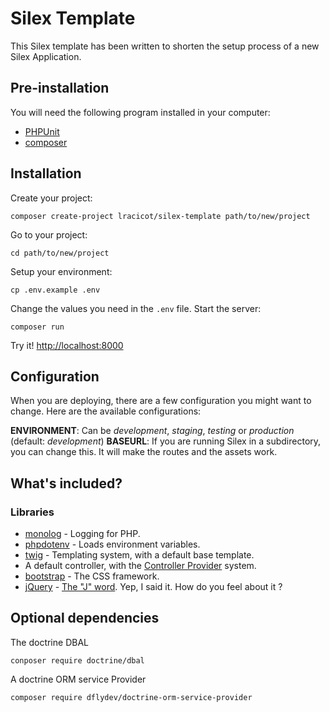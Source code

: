 # Silex Template

This Silex template has been written to shorten the setup process of a new Silex Application.

## Pre-installation

You will need the following program installed in your computer:

- [PHPUnit](https://phpunit.de/manual/current/en/installation.html)
- [composer](https://getcomposer.org/download/)


## Installation

Create your project:
```
composer create-project lracicot/silex-template path/to/new/project
```
Go to your project:
```
cd path/to/new/project
```
Setup your environment:
```
cp .env.example .env
```
Change the values you need in the `.env` file.
Start the server:
```
composer run
```
Try it! [http://localhost:8000](http://localhost:8000)

## Configuration

When you are deploying, there are a few configuration you might want to change. Here are the available configurations:

**ENVIRONMENT**: Can be _development_, _staging_, _testing_ or _production_ (default: _development_)
**BASEURL**: If you are running Silex in a subdirectory, you can change this. It will make the routes and the assets work.

## What's included?

### Libraries
- [monolog](http://silex.sensiolabs.org/doc/master/providers/monolog.html) - Logging for PHP.
- [phpdotenv](https://github.com/vlucas/phpdotenv) - Loads environment variables.
- [twig](http://silex.sensiolabs.org/doc/master/providers/twig.html) - Templating system, with a default base template.
- A default controller, with the [Controller Provider](http://silex.sensiolabs.org/doc/master/providers.html#controller-providers) system.
- [bootstrap](https://getbootstrap.com) - The CSS framework.
- [jQuery](https://jquery.com/) - [The "J" word](https://hackernoon.com/how-it-feels-to-learn-javascript-in-2016-d3a717dd577f#.qadonrt62). Yep, I said it. How do you feel about it ?

## Optional dependencies

The doctrine DBAL
```
conposer require doctrine/dbal
```

A doctrine ORM service Provider
```
composer require dflydev/doctrine-orm-service-provider
```
